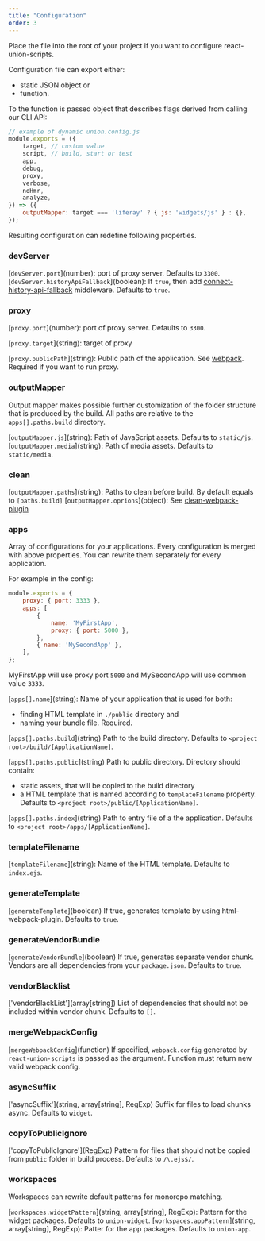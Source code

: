 ```yaml
---
title: "Configuration"
order: 3
---
```


Place the file into the root of your project if you want to configure react-union-scripts.

Configuration file can export either:

- static JSON object or
- function.

To the function is passed object that describes flags derived from calling our CLI API:

```js
// example of dynamic union.config.js
module.exports = ({
	target, // custom value
	script, // build, start or test
	app,
	debug,
	proxy,
	verbose,
	noHmr,
	analyze,
}) => ({
	outputMapper: target === 'liferay' ? { js: 'widgets/js' } : {},
});
```

Resulting configuration can redefine following properties.

### devServer

[`devServer.port`]\(number): port of proxy server. Defaults to `3300`.
[`devServer.historyApiFallback`]\(boolean): If `true`, then add [connect-history-api-fallback](https://github.com/bripkens/connect-history-api-fallback) middleware. Defaults to `true`.

### proxy

[`proxy.port`]\(number): port of proxy server. Defaults to `3300`.

[`proxy.target`]\(string): target of proxy

[`proxy.publicPath`]\(string): Public path of the application. See [webpack](https://github.com/webpack/docs/wiki/configuration#outputpublicpath). Required if you want to run proxy.

### outputMapper

Output mapper makes possible further customization of the folder structure that is produced by the build. All paths are relative to the `apps[].paths.build` directory.

[`outputMapper.js`]\(string): Path of JavaScript assets. Defaults to `static/js`.
[`outputMapper.media`]\(string): Path of media assets. Defaults to `static/media`.

### clean

[`outputMapper.paths`]\(string): Paths to clean before build. By default equals to `[paths.build]`
[`outputMapper.oprions`]\(object): See [clean-webpack-plugin](https://github.com/johnagan/clean-webpack-plugin)

### apps

Array of configurations for your applications. Every configuration is merged with above properties. You can rewrite them separately for every application.

For example in the config:

```js
module.exports = {
	proxy: { port: 3333 },
	apps: [
		{
			name: 'MyFirstApp',
			proxy: { port: 5000 },
		},
		{ name: 'MySecondApp' },
	],
};
```

MyFirstApp will use proxy port `5000` and MySecondApp will use common value `3333`.

[`apps[].name`]\(string): Name of your application that is used for both:

- finding HTML template in `./public` directory and
- naming your bundle file.
  Required.

[`apps[].paths.build`]\(string) Path to the build directory. Defaults to `<project root>/build/[ApplicationName]`.

[`apps[].paths.public`]\(string) Path to public directory. Directory should contain:

- static assets, that will be copied to the build directory
- a HTML template that is named according to `templateFilename` property.
  Defaults to `<project root>/public/[ApplicationName]`.

[`apps[].paths.index`]\(string) Path to entry file of a the application. Defaults to `<project root>/apps/[ApplicationName]`.

### templateFilename

[`templateFilename`]\(string): Name of the HTML template. Defaults to `index.ejs`.

### generateTemplate

[`generateTemplate`]\(boolean) If true, generates template by using html-webpack-plugin. Defaults to `true`.

### generateVendorBundle

[`generateVendorBundle`]\(boolean) If true, generates separate vendor chunk. Vendors are all dependencies from your `package.json`. Defaults to `true`.

### vendorBlacklist

['vendorBlackList']\(array[string]) List of dependencies that should not be included within vendor chunk. Defaults to `[]`.

### mergeWebpackConfig

[`mergeWebpackConfig`]\(function) If specified, `webpack.config` generated by `react-union-scripts` is passed as the argument. Function must return new valid webpack config.

### asyncSuffix

['asyncSuffix']\(string, array[string], RegExp) Suffix for files to load chunks async. Defaults to `widget`.

### copyToPublicIgnore

['copyToPublicIgnore']\(RegExp) Pattern for files that should not be copied from `public` folder in build process. Defaults to `/\.ejs$/`.

### workspaces

Workspaces can rewrite default patterns for monorepo matching.

[`workspaces.widgetPattern`]\(string, array[string], RegExp): Pattern for the widget packages. Defaults to `union-widget`.
[`workspaces.appPattern`]\(string, array[string], RegExp): Patter for the app packages. Defaults to `union-app`.
